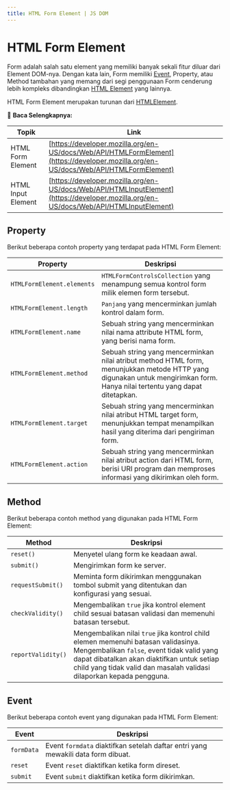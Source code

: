 ```yaml
---
title: HTML Form Element | JS DOM
---
```


# HTML Form Element

Form adalah salah satu element yang memiliki banyak sekali fitur diluar dari Element DOM-nya. Dengan kata lain, Form memiliki [Event](/docs/dom/event), Property, atau Method tambahan yang memang dari segi penggunaan Form cenderung lebih kompleks dibandingkan [HTML Element](/docs/dom/html-element) yang lainnya.

HTML Form Element merupakan turunan dari [HTMLElement](/docs/dom/html-element).

:memo: **Baca Selengkapnya:**

| Topik | Link |
| ----- | ---- |
| HTML Form Element | [https://developer.mozilla.org/en-US/docs/Web/API/HTMLFormElement](https://developer.mozilla.org/en-US/docs/Web/API/HTMLFormElement) |
| HTML Input Element | [https://developer.mozilla.org/en-US/docs/Web/API/HTMLInputElement](https://developer.mozilla.org/en-US/docs/Web/API/HTMLInputElement) |


## Property

Berikut beberapa contoh property yang terdapat pada HTML Form Element:

| Property | Deskripsi |
| -------- | --------- |
| `HTMLFormElement.elements` | `HTMLFormControlsCollection` yang menampung semua kontrol form milik elemen form tersebut. |
| `HTMLFormElement.length` | `Panjang` yang mencerminkan jumlah kontrol dalam form. |
| `HTMLFormElement.name` | Sebuah string yang mencerminkan nilai nama attribute HTML form, yang berisi nama form. |
| `HTMLFormElement.method` | Sebuah string yang mencerminkan nilai atribut method HTML form, menunjukkan metode HTTP yang digunakan untuk mengirimkan form. Hanya nilai tertentu yang dapat ditetapkan. |
| `HTMLFormElement.target` | Sebuah string yang mencerminkan nilai atribut HTML target form, menunjukkan tempat menampilkan hasil yang diterima dari pengiriman form. |
| `HTMLFormElement.action` | Sebuah string yang mencerminkan nilai atribut action dari HTML form, berisi URI program dan memproses informasi yang dikirimkan oleh form. |

## Method

Berikut beberapa contoh method yang digunakan pada HTML Form Element:

| Method | Deskripsi |
| -------- | --------- |
| `reset()` | Menyetel ulang form ke keadaan awal. |
| `submit()` | Mengirimkan form ke server. |
| `requestSubmit()` | Meminta form dikirimkan menggunakan tombol submit yang ditentukan dan konfigurasi yang sesuai. |
| `checkValidity()` | Mengembalikan `true` jika kontrol element child sesuai batasan validasi dan memenuhi batasan tersebut. |
| `reportValidity()` | Mengembalikan nilai `true` jika kontrol child elemen memenuhi batasan validasinya. Mengembalikan `false`, event tidak valid yang dapat dibatalkan akan diaktifkan untuk setiap child yang tidak valid dan masalah validasi dilaporkan kepada pengguna. |

## Event

Berikut beberapa contoh event yang digunakan pada HTML Form Element:

| Event | Deskripsi |
| -------- | --------- |
| `formData` | Event `formdata` diaktifkan setelah daftar entri yang mewakili data form dibuat. |
| `reset` | Event `reset` diaktifkan ketika form direset. |
| `submit` | Event `submit` diaktifkan ketika form dikirimkan. |